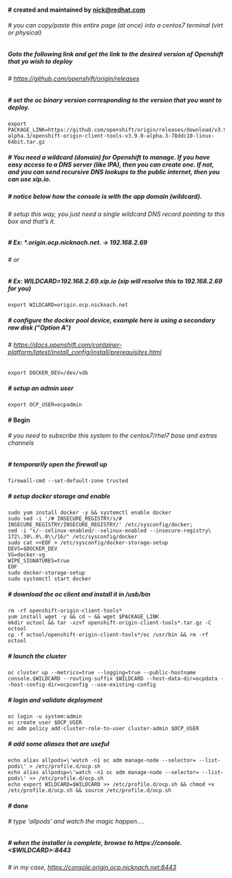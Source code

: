 #### # created and maintained by nick@redhat.com
###### # you can copy/paste this entire page (at once) into a centos7 terminal (virt or physical)
##### Goto the following link and get the link to the desired version of Openshift that yo wish to deploy
###### # https://github.com/openshift/origin/releases
##### # set the oc binary version corresponding to the version that you want to deploy.
```
export PACKAGE_LINK=https://github.com/openshift/origin/releases/download/v3.9.0-alpha.3/openshift-origin-client-tools-v3.9.0-alpha.3-78ddc10-linux-64bit.tar.gz
```
##### # You need a wildcard (domain) for Openshift to manage.  If you have easy access to a DNS server (like IPA), then you can create one.  If not, and you can send recursive DNS lookups to the public internet, then you can use xip.io. 
##### # notice below how the console is with the app domain (wildcard).  
###### # setup this way, you just need a single wildcard DNS record pointing to this box and that’s it.
##### # Ex:  *.origin.ocp.nicknach.net. → 192.168.2.69
###### # or
##### # Ex: WILDCARD=192.168.2.69.xip.io (xip will resolve this to 192.168.2.69 for you)
```
export WILDCARD=origin.ocp.nicknach.net
```
##### # configure the docker pool device, example here is using a secondary raw disk (“Option A”)
###### # https://docs.openshift.com/container-platform/latest/install_config/install/prerequisites.html
```
export DOCKER_DEV=/dev/vdb
```
##### # setup an admin user 
```
export OCP_USER=ocpadmin
```
#### # Begin
###### # you need to subscribe this system to the centos7/rhel7 base and extras channels
##### # temporarily open the firewall up
```
firewall-cmd --set-default-zone trusted
```
##### # setup docker storage and enable
```
sudo yum install docker -y && systemctl enable docker
sudo sed -i '/# INSECURE_REGISTRY/s/# INSECURE_REGISTRY/INSECURE_REGISTRY/' /etc/sysconfig/docker; 
sed -i "s/--selinux-enabled/--selinux-enabled --insecure-registry\ 172\.30\.0\.0\\/16/" /etc/sysconfig/docker
sudo cat <<EOF > /etc/sysconfig/docker-storage-setup
DEVS=$DOCKER_DEV
VG=docker-vg
WIPE_SIGNATURES=true
EOF
sudo docker-storage-setup
sudo systemctl start docker
``` 
##### # download the oc client and install it in /usb/bin
```
rm -rf openshift-origin-client-tools*
yum install wget -y && cd ~ && wget $PACKAGE_LINK
mkdir octool && tar -xzvf openshift-origin-client-tools*.tar.gz -C octool
cp -f octool/openshift-origin-client-tools*/oc /usr/bin && rm -rf octool
```
##### # launch the cluster
```
oc cluster up --metrics=true --logging=true --public-hostname console.$WILDCARD --routing-suffix $WILDCARD --host-data-dir=ocpdata --host-config-dir=ocpconfig --use-existing-config
```
##### # login and validate deployment
```
oc login -u system:admin
oc create user $OCP_USER 
oc adm policy add-cluster-role-to-user cluster-admin $OCP_USER
```
##### # add some aliases that are useful
```
echo alias allpods=\'watch -n1 oc adm manage-node --selector= --list-pods\' > /etc/profile.d/ocp.sh
echo alias allpodsp=\'watch -n1 oc adm manage-node --selector= --list-pods\' >> /etc/profile.d/ocp.sh
echo export WILDCARD=$WILDCARD >> /etc/profile.d/ocp.sh && chmod +x /etc/profile.d/ocp.sh && source /etc/profile.d/ocp.sh
```
#### # done
###### # type ‘allpods’ and watch the magic happen….
##### # when the installer is complete, browse to https://console.<$WILDCARD>:8443
###### # in my case, https://console.origin.ocp.nicknach.net:8443

